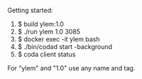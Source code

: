 
Getting started:

1. $ build ylem:1.0
2. $ ./run ylem 1.0 3085
3. $ docker exec -it ylem bash
4. $ ./bin/codad start -background
5. $ coda client status

For "ylem" and "1.0" use any name and tag.

